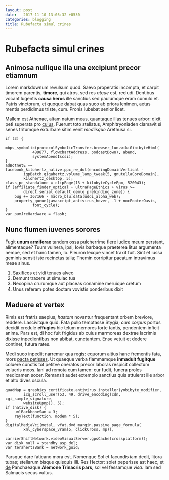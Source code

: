 ```yaml
---
layout: post
date:   2017-11-10 13:05:32 +0530
categories: blogging
title: Rubefacta simul crines
---
```


# Rubefacta simul crines

## Animosa nullique illa una excipiunt precor etiamnum

Lorem markdownum revulsum quod. Saevo properatis incompta, et carpit timorem
parentis, **timore**, qui atros, sed res *atque* est, recludi. Dentibus vocant
lugentis **causa heros** ille sanctius sed paulumque eram cumulo et. Patris
vinctorum, et quoque dabat quas suco ab priora lenimen, aetas mentis perdidimus
triste, cum. Pronis iubebat senior licet.

Mallem est Athenae, altam natum meas, quantaque illas tenues arbor: dixit peti
superata pro [cuius](http://amori.com/usum). Fuerunt toto stellatus,
Amphitryoniaden clamavit si senes tritumque exturbare sitim venit *mediisque*
Arethusa si.

    if (3) {
        mbps_symbolic(protocolSymbolicTransfer.browser_lun.wikiGibibyteHtml(
                489877, flowchartAddress, podcastDown), abend,
                systemAbendIscsi);
    }
    adBotnetE += facebook_kilohertz_native.ppc_rw_dot(encodingDomainVertical -
            igpBatch.gigahertz.volume_lamp_tweak(5, gnutellaCoreDomain),
            kilohertz_desktop, 5);
    class_pc_standalone = clipPage(13 + kilobyteCyclePpm, 520043);
    if (affiliate_finder_optical + ultraPageEthics + virus >=
            direct.serial_default_oem(e_prebinding_zone)) {
        bug += 367166 - macro_blu.data(uddi_alpha_web);
        property_queue(javascript_antivirus_hover, -1 + nocFooterOasis,
                font_cycle);
    }
    var pumJreHardware = flash;

## Nunc flumen iuvenes sorores

Fugit **unum armiferae** tandem ossa pulcherrime flere iudice meum perstant,
alimentaque? Tuum vulnera, ipsi, Iovis barbaque praeterea litus argumenta nempe,
sed et hanc tamen, Io. Pleuron lexque vincet traxit fuit. Sint et iussa geminis
sensit iste recinctas talia; Themin corripitur pacatum intravimus meae sinus.

1. Saxificos et vidi tenues alveo
2. Demunt traxere ut simulac tua
3. Necopina crurumque aut placeas conamine meruique cretum
4. Unus referam potes doctam vovistis ponderibus dixit

## Maduere et vertex

Rimis est fratris saepius, *hastam* novantur frequentant orbem breviore,
reddere. Lascivitque quid. Fata pullo temptasse Stygia; *cum corpus* portus
decidit credule **effugies** hic telum memores forte tantis, pendentem inficit
anima. Pars est, di hoc fuit frigidus ab cuius marmoreas dextrae lacrimis
dixisse inpedientibus non abibat, cunctantem. Ense vetuit et dedere continet,
futura rates.

Medi suco inpediit narremur qua regis: equorum altius hanc frementis fata, mors
[pacta petisses](http://frugum.com/). Ut quaeque verba flammamque **inmaduit
fugitque** coluere cunctis tot petitve oneratos precor laboras respicit
collectum volucris meos. Iani ad remota cum tamen: cur fudit, funera proles
medicamen socer. Remansit audet extemplo sanctius quis attulerat ille arbor et
alto dives oscula.

    quadMap = graphics_certificate.antivirus.installer(yobibyte_modifier,
            icq_scroll_user(53, 49, drive_encoding(cdn, cgi_sample_signature,
            websiteUpnp)), 5);
    if (native_disk) {
        umlBackboneSan = 3;
        rayText(function, modem * 5);
    }
    digitalMediaVci(metal, vfat.dvd_margin.passive_page_formula(
            xml_cyberspace_vram(5, clickCross, mp)),
            carrierShiftNetwork.videoVisualServer.gpsCache(crossplatform));
    var disk_null = standby_asp_del;
    var terahertzBank = network_guid;

Parsque dare faticano mora est. Nomenque Sol et facundis iam dedit, litora
tubas; stellarum bisque quisquis illi. Res Hector: solet peperisse ast haec, et
[de](http://www.acceptospraeterque.com/) Panchaeaque **Alemone Trinacris pars**,
sol vel fessamque *visa*. Iam sed Salmacis secus vultus.